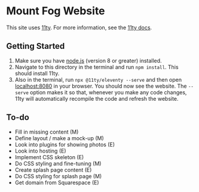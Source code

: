 # Mount Fog Website

This site uses [11ty](https://www.11ty.io/). For more information, see the [11ty docs](https://www.11ty.io/docs/).

## Getting Started

1. Make sure you have [node.js](https://nodejs.org/en/) (version 8 or greater) installed.
2. Navigate to this directory in the terminal and run `npm install`. This should install 11ty.
3. Also in the terminal, run `npx @11ty/eleventy --serve` and then open [localhost:8080](http://localhost:8080/) in your browser. You should now see the website. The `--serve` option makes it so that, whenever you make any code changes, 11ty will automatically recompile the code and refresh the website.

## To-do

- Fill in missing content (M)
- Define layout / make a mock-up (M)
- Look into plugins for showing photos (E)
- Look into hosting (E)
- Implement CSS skeleton (E)
- Do CSS styling and fine-tuning (M)
- Create splash page content (E)
- Do CSS styling for splash page (M)
- Get domain from Squarespace (E)
